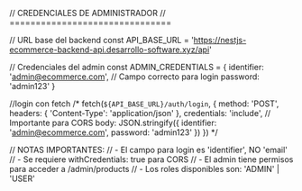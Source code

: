 // CREDENCIALES DE ADMINISTRADOR
// ===============================

// URL base del backend
const API_BASE_URL = 'https://nestjs-ecommerce-backend-api.desarrollo-software.xyz/api'

// Credenciales del admin
const ADMIN_CREDENTIALS = {
  identifier: 'admin@ecommerce.com', // Campo correcto para login
  password: 'admin123'
}

//login con fetch
/*
fetch(`${API_BASE_URL}/auth/login`, {
  method: 'POST',
  headers: { 'Content-Type': 'application/json' },
  credentials: 'include', // Importante para CORS
  body: JSON.stringify({
    identifier: 'admin@ecommerce.com',
    password: 'admin123'
  })
})
*/

// NOTAS IMPORTANTES:
// - El campo para login es 'identifier', NO 'email'
// - Se requiere withCredentials: true para CORS
// - El admin tiene permisos para acceder a /admin/products
// - Los roles disponibles son: 'ADMIN' | 'USER'
